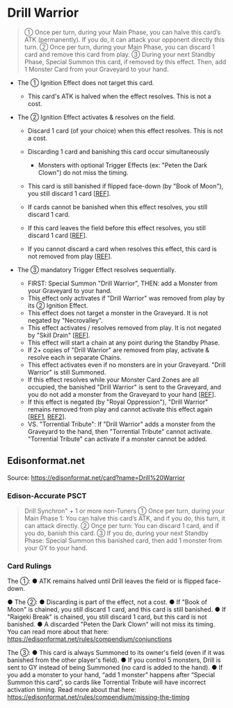 # Drill Warrior

> ① Once per turn, during your Main Phase, you can halve this card’s ATK (permanently). If you do, it can attack your opponent directly this turn. ② Once per turn, during your Main Phase, you can discard 1 card and remove this card from play. ③ During your next Standby Phase, Special Summon this card, if removed by this effect. Then, add 1 Monster Card from your Graveyard to your hand.

*   The ① Ignition Effect does not target this card.
    *   This card's ATK is halved when the effect resolves. This is not a cost.
*   The ② Ignition Effect activates & resolves on the field.
    *   Discard 1 card (of your choice) when this effect resolves. This is not a cost.  
    *   Discarding 1 card and banishing this card occur simultaneously
        *   Monsters with optional Trigger Effects (ex: "Peten the Dark Clown") do not miss the timing.  
            
    *   This card is still banished if flipped face-down (by "Book of Moon"), you still discard 1 card \[[REF](http://web.archive.org/web/20130529020634/http://www.pojo.biz/board/showthread.php?t=843371)\].  
    *   If cards cannot be banished when this effect resolves, you still discard 1 card.  
    *   If this card leaves the field before this effect resolves, you still discard 1 card \[[REF](https://www.pojo.biz/board/showthread.php?t=858617)\].
    *   If you cannot discard a card when resolves this effect, this card is not removed from play \[[REF](https://www.pojo.biz/board/showthread.php?t=858617)\].  
        
*   The ③ mandatory Trigger Effect resolves sequentially.
    *   FIRST: Special Summon "Drill Warrior", THEN: add a Monster from your Graveyard to your hand.
    *   This effect only activates if "Drill Warrior" was removed from play by its ② Ignition Effect.
    *   This effect does not target a monster in the Graveyard. It is not negated by "Necrovalley".
    *   This effect activates / resolves removed from play. It is not negated by "Skill Drain" \[[REF](https://www.pojo.biz/board/showthread.php?t=843553)\].
    *   This effect will start a chain at any point during the Standby Phase.
    *   If 2+ copies of "Drill Warrior" are removed from play, activate & resolve each in separate Chains.
    *   This effect activates even if no monsters are in your Graveyard. "Drill Warrior" is still Summoned.
    *   If this effect resolves while your Monster Card Zones are all occupied, the banished "Drill Warrior" is sent to the Graveyard, and you do not add a monster from the Graveyard to your hand \[[REF](https://www.pojo.biz/board/showthread.php?t=900049)\].
    *   If this effect is negated (by "Royal Oppression"), "Drill Warrior" remains removed from play and cannot activate this effect again \[[REF1](https://www.pojo.biz/board/showthread.php?t=832275), [REF2](https://www.pojo.biz/board/showthread.php?t=656779)\].
    *   VS. "Torrential Tribute": If "Drill Warrior" adds a monster from the Graveyard to the hand, then "Torrential Tribute" cannot activate. "Torrential Tribute" can activate if a monster cannot be added.

## Edisonformat.net

Source: https://edisonformat.net/card?name=Drill%20Warrior

### Edison-Accurate PSCT

> Drill Synchron" + 1 or more non-Tuners
> ① Once per turn, during your Main Phase 1:
> You can halve this card’s ATK, and if you do, this turn, it can attack directly.
> ② Once per turn: You can discard 1 card,
> and if you do, banish this card.
> ③ If you do, during your next Standby Phase:
> Special Summon this banished card, then add 1 monster from your GY to your hand.

### Card Rulings

The ①:
● ATK remains halved until Drill leaves the field or is flipped face-down.

● The ②:
● Discarding is part of the effect, not a cost.
● If "Book of Moon" is chained, you still discard 1 card, and this card is still banished.
● If "Raigeki Break" is chained, you still discard 1 card, but this card is not banished.
● A discarded "Peten the Dark Clown" will not miss its timing. You can read more about that here: https://edisonformat.net/rules/compendium/conjunctions

The ③:
● This card is always Summoned to its owner's field (even if it was banished from the other player's field).
● If you control 5 monsters, Drill is sent to GY instead of being Summoned (no card is added to the hand).
● If you add a monster to your hand, “add 1 monster” happens after “Special Summon this card”, so cards like Torrential Tribute will have incorrect activation timing.
Read more about that here: https://edisonformat.net/rules/compendium/missing-the-timing
            